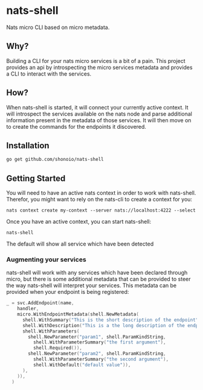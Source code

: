 # nats-shell
Nats micro CLI based on micro metadata.

## Why?
Building a CLI for your nats micro services is a bit of a pain. This project provides an api by introspecting the
micro services metadata and provides a CLI to interact with the services.

## How?
When nats-shell is started, it will connect your currently active context. It will introspect the services available
on the nats node and parse additional information present in the metadata of those services. It will then move on to
create the commands for the endpoints it discovered.

## Installation
```bash
go get github.com/shonoio/nats-shell
```

## Getting Started
You will need to have an active nats context in order to work with nats-shell. Therefor, you might want to rely on the
nats-cli to create a context for you:
```shell
nats context create my-context --server nats://localhost:4222 --select
```

Once you have an active context, you can start nats-shell:
```shell
nats-shell
```

The default will show all service which have been detected

### Augmenting your services
nats-shell will work with any services which have been declared through micro, but there is some additional metadata 
that can be provided to steer the way nats-shell will interpret your services. This metadata can be provided when your
endpoint is being registered:
```go
_ = svc.AddEndpoint(name,
    handler,
    micro.WithEndpointMetadata(shell.NewMetadata(
      shell.WithSummary("This is the short description of the endpoint")
      shell.WithDescription("This is a the long description of the endpoint"),
      shell.WithParameters(
        shell.NewParameter("param1", shell.ParamKindString,
          shell.WithParameterSummary("the first argument"),
          shell.Required()),
        shell.NewParameter("param2", shell.ParamKindString,
          shell.WithParameterSummary("the second argument"),
          shell.WithDefault("default value")),
      ),
    )),
  )
```
